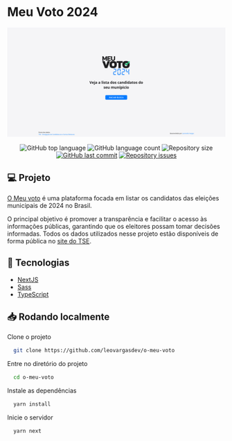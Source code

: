 # Meu Voto 2024

![Preview](./.github/preview.png)

<div align="center">

![GitHub top language](https://img.shields.io/github/languages/top/leovargasdev/o-meu-voto.svg)
![GitHub language count](https://img.shields.io/github/languages/count/leovargasdev/o-meu-voto.svg)
![Repository size](https://img.shields.io/github/repo-size/leovargasdev/o-meu-voto.svg)
[![GitHub last commit](https://img.shields.io/github/last-commit/leovargasdev/o-meu-voto.svg)](https://github.com/leovargasdev/o-meu-voto/commits/master)
[![Repository issues](https://img.shields.io/github/issues/leovargasdev/o-meu-voto.svg)](https://github.com/leovargasdev/o-meu-voto/issues)

</div>

## 💻 Projeto

[O Meu voto](https://omeuvoto.com.br/) é uma plataforma focada em listar os candidatos das eleições municipais de 2024 no Brasil.

O principal objetivo é promover a transparência e facilitar o acesso às informações públicas, garantindo que os eleitores possam tomar decisões informadas. Todos os dados utilizados nesse projeto estão disponíveis de forma pública no [site do TSE](https://divulgacandcontas.tse.jus.br/divulga/#/home).

## 🚀 Tecnologias

- [NextJS](https://nextjs.org/)
- [Sass](https://sass-lang.com/)
- [TypeScript](https://www.typescriptlang.org/)

## 📥 Rodando localmente

Clone o projeto

```bash
  git clone https://github.com/leovargasdev/o-meu-voto
```

Entre no diretório do projeto

```bash
  cd o-meu-voto
```

Instale as dependências

```bash
  yarn install
```

Inicie o servidor

```bash
  yarn next
```
